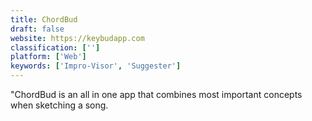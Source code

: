 ```yaml
---
title: ChordBud
draft: false 
website: https://keybudapp.com
classification: ['']
platform: ['Web']
keywords: ['Impro-Visor', 'Suggester']
---
```

"ChordBud is an all in one app that combines most important concepts when sketching a song.